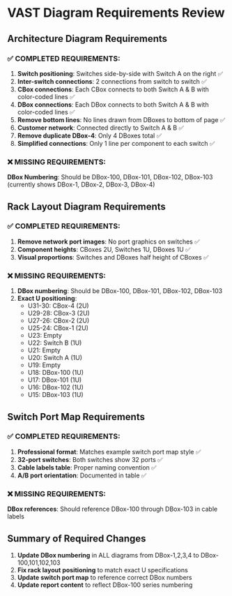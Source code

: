 # VAST Diagram Requirements Review

## Architecture Diagram Requirements

### ✅ COMPLETED REQUIREMENTS:
1. **Switch positioning**: Switches side-by-side with Switch A on the right ✅
2. **Inter-switch connections**: 2 connections from switch to switch ✅
3. **CBox connections**: Each CBox connects to both Switch A & B with color-coded lines ✅
4. **DBox connections**: Each DBox connects to both Switch A & B with color-coded lines ✅
5. **Remove bottom lines**: No lines drawn from DBoxes to bottom of page ✅
6. **Customer network**: Connected directly to Switch A & B ✅
7. **Remove duplicate DBox-4**: Only 4 DBoxes total ✅
8. **Simplified connections**: Only 1 line per component to each switch ✅

### ❌ MISSING REQUIREMENTS:
**DBox Numbering**: Should be DBox-100, DBox-101, DBox-102, DBox-103 (currently shows DBox-1, DBox-2, DBox-3, DBox-4)

## Rack Layout Diagram Requirements

### ✅ COMPLETED REQUIREMENTS:
1. **Remove network port images**: No port graphics on switches ✅
2. **Component heights**: CBoxes 2U, Switches 1U, DBoxes 1U ✅
3. **Visual proportions**: Switches and DBoxes half height of CBoxes ✅

### ❌ MISSING REQUIREMENTS:
1. **DBox numbering**: Should be DBox-100, DBox-101, DBox-102, DBox-103
2. **Exact U positioning**:
   - U31-30: CBox-4 (2U)
   - U29-28: CBox-3 (2U)
   - U27-26: CBox-2 (2U)
   - U25-24: CBox-1 (2U)
   - U23: Empty
   - U22: Switch B (1U)
   - U21: Empty
   - U20: Switch A (1U)
   - U19: Empty
   - U18: DBox-100 (1U)
   - U17: DBox-101 (1U)
   - U16: DBox-102 (1U)
   - U15: DBox-103 (1U)

## Switch Port Map Requirements

### ✅ COMPLETED REQUIREMENTS:
1. **Professional format**: Matches example switch port map style ✅
2. **32-port switches**: Both switches show 32 ports ✅
3. **Cable labels table**: Proper naming convention ✅
4. **A/B port orientation**: Documented in table ✅

### ❌ MISSING REQUIREMENTS:
**DBox references**: Should reference DBox-100 through DBox-103 in cable labels

## Summary of Required Changes

1. **Update DBox numbering** in ALL diagrams from DBox-1,2,3,4 to DBox-100,101,102,103
2. **Fix rack layout positioning** to match exact U specifications
3. **Update switch port map** to reference correct DBox numbers
4. **Update report content** to reflect DBox-100 series numbering

